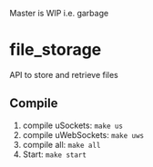 Master is WIP i.e. garbage

# file_storage

API to store and retrieve files

## Compile

1. compile uSockets: `make us`
2. compile uWebSockets: `make uws`
3. compile all: `make all`
4. Start: `make start`



